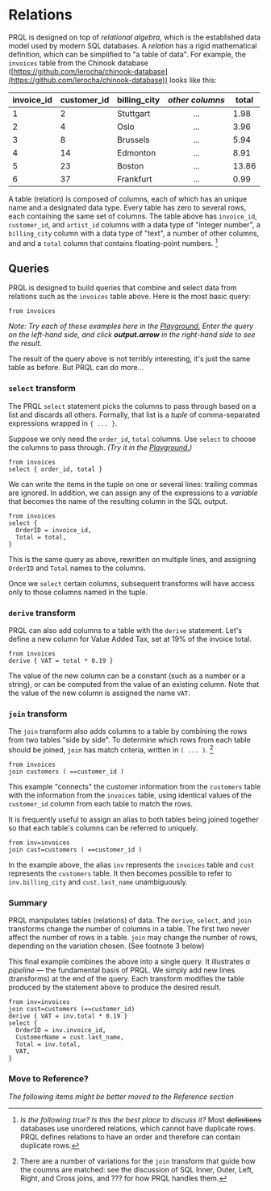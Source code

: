 # Relations

PRQL is designed on top of _relational algebra_, which is the established data
model used by modern SQL databases. A _relation_ has a rigid mathematical
definition, which can be simplified to "a table of data". For example, the
`invoices` table from the Chinook database
([https://github.com/lerocha/chinook-database](https://github.com/lerocha/chinook-database))
looks like this:

| invoice_id | customer_id | billing_city | _other columns_ | total |
| ---------- | ----------- | ------------ | :-------------: | ----- |
| 1          | 2           | Stuttgart    |       ...       | 1.98  |
| 2          | 4           | Oslo         |       ...       | 3.96  |
| 3          | 8           | Brussels     |       ...       | 5.94  |
| 4          | 14          | Edmonton     |       ...       | 8.91  |
| 5          | 23          | Boston       |       ...       | 13.86 |
| 6          | 37          | Frankfurt    |       ...       | 0.99  |

A table (relation) is composed of columns, each of which has an unique name and
a designated data type. Every table has zero to several rows, each containing
the same set of columns. The table above has `invoice_id`, `customer_id`, and
`artist_id` columns with a data type of "integer number", a `billing_city`
column with a data type of "text", a number of other columns, and and a `total`
column that contains floating-point numbers. [^2]

## Queries

PRQL is designed to build queries that combine and select data from relations
such as the `invoices` table above. Here is the most basic query:

```
from invoices
```

_Note: Try each of these examples here in the
[Playground.](https://prql-lang.org/playground/) Enter the query on the
left-hand side, and click **output.arrow** in the right-hand side to see the
result._

The result of the query above is not terribly interesting, it's just the same
table as before. But PRQL can do more...

### `select` transform

The PRQL `select` statement picks the columns to pass through based on a list
and discards all others. Formally, that list is a _tuple_ of comma-separated
expressions wrapped in `{ ... }`.

Suppose we only need the `order_id`, `total` columns. Use `select` to choose the
columns to pass through. _(Try it in the
[Playground.](https://prql-lang.org/playground/))_

```
from invoices
select { order_id, total }
```

We can write the items in the tuple on one or several lines: trailing commas are
ignored. In addition, we can assign any of the expressions to a _variable_ that
becomes the name of the resulting column in the SQL output.

```
from invoices
select {
  OrderID = invoice_id,
  Total = total,
}
```

This is the same query as above, rewritten on multiple lines, and assigning
`OrderID` and `Total` names to the columns.

Once we `select` certain columns, subsequent transforms will have access only to
those columns named in the tuple.

### `derive` transform

PRQL can also add columns to a table with the `derive` statement. Let's define a
new column for Value Added Tax, set at 19% of the invoice total.

```
from invoices
derive { VAT = total * 0.19 }
```

<!-- todo: make sure that the new column is unnamed -->

The value of the new column can be a constant (such as a number or a string), or
can be computed from the value of an existing column. Note that the value of the
new column is assigned the name `VAT`.

### `join` transform

The `join` transform also adds columns to a table by combining the rows from two
tables "side by side". To determine which rows from each table should be joined,
`join` has match criteria, written in `( ... )`. [^3]

```
from invoices
join customers ( ==customer_id )
```

This example "connects" the customer information from the `customers` table with
the information from the `invoices` table, using identical values of the
`customer_id` column from each table to match the rows.

It is frequently useful to assign an alias to both tables being joined together
so that each table's columns can be referred to uniquely.

```
from inv=invoices
join cust=customers ( ==customer_id )
```

In the example above, the alias `inv` represents the `invoices` table and `cust`
represents the `customers` table. It then becomes possible to refer to
`inv.billing_city` and `cust.last_name` unambiguously.

### Summary

PRQL manipulates tables (relations) of data. The `derive`, `select`, and `join`
transforms change the number of columns in a table. The first two never affect
the number of rows in a table. `join` may change the number of rows, depending
on the variation chosen. (See footnote 3 below)

This final example combines the above into a single query. It illustrates _a
pipeline_ &mdash; the fundamental basis of PRQL. We simply add new lines
(transforms) at the end of the query. Each transform modifies the table produced
by the statement above to produce the desired result.

```
from inv=invoices
join cust=customers (==customer_id)
derive { VAT = inv.total * 0.19 }
select {
  OrderID = inv.invoice_id,
  CustomerName = cust.last_name,
  Total = inv.total,
  VAT,
}
```

### Move to Reference?

_The following items might be better moved to the Reference section_

[^1]:
    Chinook is sample database with (fake) data in tables and interesting
    relations between them. There are many versions of the Chinook database on
    the web, for example,
    [https://github.com/lerocha/chinook-database](https://github.com/lerocha/chinook-database).
    PRQL uses the data from... _Where does our data come from? Do we use some
    canonical version?_

[^2]:
    _Is the following true? Is this the best place to discuss it?_ Most
    ~~definitions~~ databases use unordered relations, which cannot have
    duplicate rows. PRQL defines relations to have an order and therefore can
    contain duplicate rows.

[^3]:
    There are a number of variations for the `join` transform that guide how the
    coumns are matched: see the discussion of SQL Inner, Outer, Left, Right, and
    Cross joins, and ??? for how PRQL handles them.
